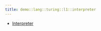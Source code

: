 ```yaml
---
title: demo::lang::turing::l1::interpreter
---
```



* [Interpreter](../../../../../../Library/demo/lang/turing/l1/interpreter/Interpreter.md)